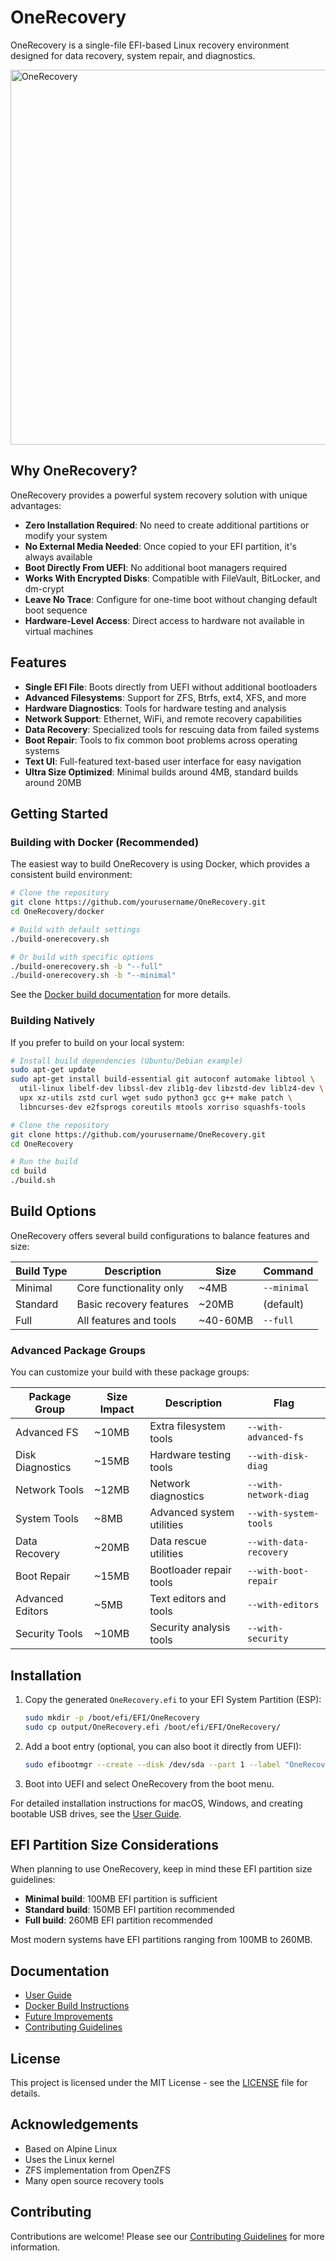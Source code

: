 # OneRecovery

OneRecovery is a single-file EFI-based Linux recovery environment designed for data recovery, system repair, and diagnostics.

<img width=600 alt="OneRecovery" src="https://hub.zhovner.com/img/one-file-linux.png" />

## Why OneRecovery?

OneRecovery provides a powerful system recovery solution with unique advantages:

- **Zero Installation Required**: No need to create additional partitions or modify your system
- **No External Media Needed**: Once copied to your EFI partition, it's always available
- **Boot Directly From UEFI**: No additional boot managers required
- **Works With Encrypted Disks**: Compatible with FileVault, BitLocker, and dm-crypt
- **Leave No Trace**: Configure for one-time boot without changing default boot sequence
- **Hardware-Level Access**: Direct access to hardware not available in virtual machines

## Features

- **Single EFI File**: Boots directly from UEFI without additional bootloaders
- **Advanced Filesystems**: Support for ZFS, Btrfs, ext4, XFS, and more
- **Hardware Diagnostics**: Tools for hardware testing and analysis
- **Network Support**: Ethernet, WiFi, and remote recovery capabilities
- **Data Recovery**: Specialized tools for rescuing data from failed systems
- **Boot Repair**: Tools to fix common boot problems across operating systems
- **Text UI**: Full-featured text-based user interface for easy navigation
- **Ultra Size Optimized**: Minimal builds around 4MB, standard builds around 20MB

## Getting Started

### Building with Docker (Recommended)

The easiest way to build OneRecovery is using Docker, which provides a consistent build environment:

```bash
# Clone the repository
git clone https://github.com/yourusername/OneRecovery.git
cd OneRecovery/docker

# Build with default settings
./build-onerecovery.sh

# Or build with specific options
./build-onerecovery.sh -b "--full"
./build-onerecovery.sh -b "--minimal"
```

See the [Docker build documentation](docker/README.md) for more details.

### Building Natively

If you prefer to build on your local system:

```bash
# Install build dependencies (Ubuntu/Debian example)
sudo apt-get update
sudo apt-get install build-essential git autoconf automake libtool \
  util-linux libelf-dev libssl-dev zlib1g-dev libzstd-dev liblz4-dev \
  upx xz-utils zstd curl wget sudo python3 gcc g++ make patch \
  libncurses-dev e2fsprogs coreutils mtools xorriso squashfs-tools

# Clone the repository
git clone https://github.com/yourusername/OneRecovery.git
cd OneRecovery

# Run the build
cd build
./build.sh
```

## Build Options

OneRecovery offers several build configurations to balance features and size:

| Build Type | Description | Size | Command |
|------------|-------------|------|---------|
| Minimal | Core functionality only | ~4MB | `--minimal` |
| Standard | Basic recovery features | ~20MB | (default) |
| Full | All features and tools | ~40-60MB | `--full` |

### Advanced Package Groups

You can customize your build with these package groups:

| Package Group | Size Impact | Description | Flag |
|---------------|-------------|-------------|------|
| Advanced FS | ~10MB | Extra filesystem tools | `--with-advanced-fs` |
| Disk Diagnostics | ~15MB | Hardware testing tools | `--with-disk-diag` |
| Network Tools | ~12MB | Network diagnostics | `--with-network-diag` |
| System Tools | ~8MB | Advanced system utilities | `--with-system-tools` |
| Data Recovery | ~20MB | Data rescue utilities | `--with-data-recovery` |
| Boot Repair | ~15MB | Bootloader repair tools | `--with-boot-repair` |
| Advanced Editors | ~5MB | Text editors and tools | `--with-editors` |
| Security Tools | ~10MB | Security analysis tools | `--with-security` |

## Installation

1. Copy the generated `OneRecovery.efi` to your EFI System Partition (ESP):
   ```bash
   sudo mkdir -p /boot/efi/EFI/OneRecovery
   sudo cp output/OneRecovery.efi /boot/efi/EFI/OneRecovery/
   ```

2. Add a boot entry (optional, you can also boot it directly from UEFI):
   ```bash
   sudo efibootmgr --create --disk /dev/sda --part 1 --label "OneRecovery" --loader '\EFI\OneRecovery\OneRecovery.efi'
   ```

3. Boot into UEFI and select OneRecovery from the boot menu.

For detailed installation instructions for macOS, Windows, and creating bootable USB drives, see the [User Guide](docs/USER_GUIDE.md).

## EFI Partition Size Considerations

When planning to use OneRecovery, keep in mind these EFI partition size guidelines:

- **Minimal build**: 100MB EFI partition is sufficient
- **Standard build**: 150MB EFI partition recommended
- **Full build**: 260MB EFI partition recommended

Most modern systems have EFI partitions ranging from 100MB to 260MB.

## Documentation

- [User Guide](docs/USER_GUIDE.md)
- [Docker Build Instructions](docker/README.md)
- [Future Improvements](FUTURE_IMPROVEMENTS.md)
- [Contributing Guidelines](CONTRIBUTING.md)

## License

This project is licensed under the MIT License - see the [LICENSE](LICENSE) file for details.

## Acknowledgements

- Based on Alpine Linux
- Uses the Linux kernel
- ZFS implementation from OpenZFS
- Many open source recovery tools

## Contributing

Contributions are welcome! Please see our [Contributing Guidelines](CONTRIBUTING.md) for more information.